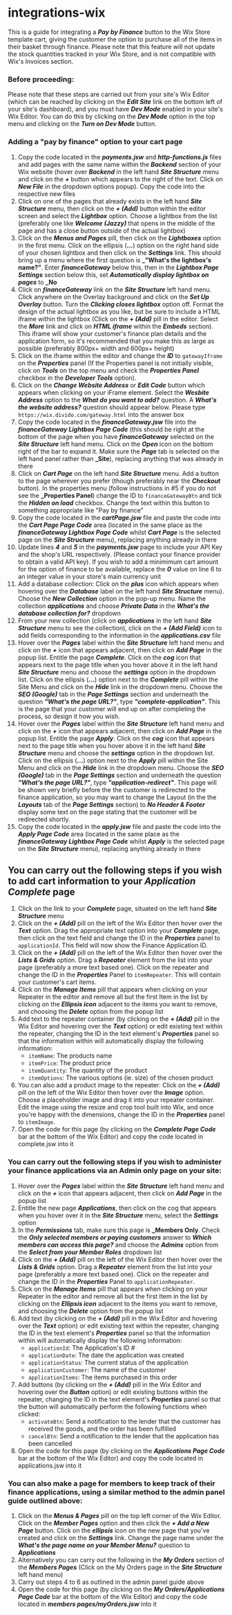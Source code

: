 # integrations-wix

This is a guide for integrating a  **_Pay by Finance_** button to the Wix Store template cart, giving the customer the option to purchase all of the items in their basket through finance. Please note that this feature will not update the stock quantities tracked in your Wix Store, and is not compatible with Wix's Invoices section.

### Before proceeding:
Please note that these steps are carried out from your site's Wix Editor (which can be reached by clicking on the  **_Edit Site_** link on the bottom left of your site's dashboard), and you must have  **_Dev Mode_** enabled in your site's Wix Editor. You can do this by clicking on the  **_Dev Mode_** option in the top menu and clicking on the  **_Turn on Dev Mode_** button.

### Adding a "pay by finance" option to your cart page

1. Copy the code located in the  **_payments.jsw_** and  **_http-functions.js_** files and add pages with the same name within the  **_Backend_** section of your Wix website (hover over  **_Backend_** in the left hand  **_Site Structure_** menu and click on the  **_+_** button which appears to the right of the text. Click on  **_New File_** in the dropdown options popup). Copy the code into the respective new files
2. Click on one of the pages that already exists in the left hand  **_Site Structure_** menu, then click on the  **_+ (Add)_** button within the editor screen and select the  **_Lightbox_**  option. Choose a lightbox from the list (preferably one like  **_Welcome (Jazzy)_** that opens in the middle of the page and has a close button outside of the actual lightbox)
3. Click on the  **_**Menus and Pages**_** pill, then click on the  **_Lightboxes_** option in the first menu. Click on the ellipsis (**...**) option on the right hand side of your chosen lightbox and then click on the  **_Settings_** link. This should bring up a menu where the first question is  **_"What's the lightbox's name?"**. Enter  **_financeGateway_** below this, then in the  **_Lightbox Page Settings_** section below this, set  **_Automatically display lightbox on pages_** to  **_No**
4. Click on  **_financeGateway_** link on the  **_Site Structure_** left hand menu. Click anywhere on the Overlay background  and click on the  **_Set Up Overlay_** button. Turn the  **_Clicking closes lightbox_** option off. Format the design of the actual lightbox as you like, but be sure to include a HTML iframe within the lightbox (Click on the  **_+ (Add)_** pill in the editor. Select the  **_More_** link and click on  **_HTML iframe_** within the  **_Embeds_** section). This iframe will show your customer's finance plan details and the application form, so it's recommended that you make this as large as possible (preferably 800px+ width and 600px+ height)
5. Click on the iframe within the editor and change the  **_ID_** to `gatewayIframe` on the  **_Properties_** panel (If the Properties panel is not initially visible, click on  **_Tools_** on the top menu and check the  **_Properties Panel_** checkbox in the  **_Developer Tools_** option).
6. Click on the  **_Change Website Address_** or  **_Edit Code_** button which appears when clicking on your iFrame element. Select the  **_Wesbite Address_** option to the  **_What do you want to add?_** question. A  **_What's the website address?_** question should appear below. Please type `https://wix.divido.com/gateway.html` into the answer box
7. Copy the code located in the  **_financeGateway.jsw_** file into the  **_financeGateway Lightbox Page Code_** (this should be right at the bottom of the page when you have  **_financeGateway_** selected on the  **_Site Structure_** left hand menu. Click on the  **_Open_** icon on the bottom right of the bar to expand it. Make sure the  **_Page_** tab is selected on the left hand panel rather than  **_Site**), replacing anything that was already in there
8. Click on  **_Cart Page_** on the left hand  **_Site Structure_** menu. Add a button to the page wherever you prefer (though preferably near the  **_Checkout_** button). In the properties menu (follow instructions in #5 if you do not see the  **_Properties Panel**) change the ID to `financeGatewayBtn` and tick the  **_Hidden on load_** checkbox. Change the text within this button to something appropriate like "Pay by finance"
9. Copy the code located in the  **_cartPage.jsw_** file and paste the code into the  **_Cart Page Page Code_** area (located in the same place as the  **_financeGateway Lightbox Page Code_** whilst  **_Cart Page_** is the selected page on the  **_Site Structure_** menu), replacing anything already in there
10. Update lines  **_4_** and  **_5_** in the  **_payments.jsw_** page to include your API Key and the shop's URL respectively. (Please contact your finance provider to obtain a valid API key). If you wish to add a minimimum cart amount for the option of finance to be available, replace the  **_0_** value on line 6 to an integer value in your store's main currency unit
11. Add a database collection: Click on the  **_plus_** icon which appears when hovering over the  **_Database_** label on the left hand  **_Site Structure_** menu). Choose the  **_New Collection_** option in the pop-up menu. Name the collection  **_applications_** and choose  **_Private Data_** in the  **_What's the database collection for?_** dropdown
12. From your new collection (click on  **_applications_** in the left hand  **_Site Structure_** menu to see the collection), click on the  **_+ (Add Field)_** icon to add fields corresponding to the information in the  **_applications.csv_** file
13. Hover over the  **_Pages_** label within the  **_Site Structure_** left hand menu and click on the  **_+_** icon that appears adjacent, then click on  **_Add Page_** in the popup list. Entitle the page  **_Complete_**. Click on the  **_cog_** icon that appears next to the page title when you hover above it in the left hand  **_Site Structure_** menu and choose the  **_settings_** option in the dropdown list. Click on the ellipsis (**...**) option next to the  **_Complete_** pill within the Site Menu and click on the  **_Hide_** link in the dropdown menu. Choose the  **_SEO (Google)_** tab in the  **_Page Settings_** section and underneath the question  **_"What's the page URL?"_**, type  **_"complete-application"_**. This is the page that your customer will end up on after completing the process, so design it how you wish.
14. Hover over the  **_Pages_** label within the  **_Site Structure_** left hand menu and click on the  **_+_** icon that appears adjacent, then click on  **_Add Page_** in the popup list. Entitle the page  **_Apply_**. Click on the  **_cog_** icon that appears next to the page title when you hover above it in the left hand  **_Site Structure_** menu and choose the  **_settings_** option in the dropdown list. Click on the ellipsis (**...**) option next to the  **_Apply_** pill within the Site Menu and click on the  **_Hide_** link in the dropdown menu. Choose the  **_SEO (Google)_** tab in the  **_Page Settings_** section and underneath the question  **_"What's the page URL?"_**, type  **_"application-redirect"_**. This page will be shown very briefly before the the customer is redirected to the finance application, so you may want to change the Layout (in the the **_Layouts_** tab of the **_Page Settings_** section) to **_No Header & Footer_** display some text on the page stating that the customer will be redirected shortly.
15. Copy the code located in the  **_apply.jsw_** file and paste the code into the  **_Apply Page Code_** area (located in the same place as the  **_financeGateway Lightbox Page Code_** whilst  **_Apply_** is the selected page on the  **_Site Structure_** menu), replacing anything already in there


## You can carry out the following steps if you wish to add cart information to your  **_Application Complete_** page
1. Click on the link to your  **_Complete_** page, situated on the left hand  **_Site Structure_** menu
2. Click on the  **_+ (Add)_** pill on the left of the Wix Editor then hover over the  **_Text_** option. Drag the appropriate text option into your  **_Complete_** page, then click on the text field and change the ID in the  **_Properties_** panel to `applicationId`. This field will now show the Finance Application ID.
3. Click on the  **_+ (Add)_** pill on the left of the Wix Editor then hover over the  **_Lists & Grids_** option. Drag a  **_Repeater_** element from the list into your page (preferably a more text based one). Click on the repeater and change the ID in the  **_Properties_** Panel to `itemRepeater`. This will contain your customer's cart items.
4. Click on the  **_Manage Items_** pill that appears when clicking on your Repeater in the editor and remove all but the first Item in the list by clicking on the  **_Ellipsis icon_** adjacent to the items you want to remove, and choosing the  **_Delete_** option from the popup list
5. Add text to the repeater container (by clicking on the  **_+ (Add)_** pill in the Wix Editor and hovering over the  **_Text_** option) or edit existing text within the repeater, changing the ID in the text element's  **_Properties_** panel so that the information within will automatically display the following information:
    - `itemName`: The products name
    - `itemPrice`: The product price
    - `itemQuantity`: The quantity of the product
    - `itemOptions`: The various options (ie. size) of the chosen product
6. You can also add a product image to the repeater: Click on the  **_+ (Add)_** pill on the left of the Wix Editor then hover over the  **_Image_** option. Choose a placeholder image and drag it into your repeater container. Edit the image using the resize and crop tool built into Wix, and once you're happy with the dimensions, change the ID in the  **_Properties_** panel to `itemImage`. 
6. Open the code for this page (by clicking on the  **_Complete Page Code_** bar at the bottom of the Wix Editor) and copy the code located in complete.jsw into it


### You can carry out the following steps if you wish to administer your finance applications via an Admin only page on your site:

1. Hover over the  **_Pages_** label within the  **_Site Structure_** left hand menu and click on the  **_+_** icon that appears adjacent, then click on  **_Add Page_** in the popup list
2. Entitle the new page  **_Applications_**, then click on the cog that appears when you hover over it in the  **_Site Structure_** menu, select the  **_Settings_** option
3. In the  **_Permissions_** tab, make sure this page is  **_Members Only**. Check the  **_Only selected members or paying customers_** answer to  **_Which members can access this page?_** and choose the  **_Admins_** option from the  **_Select from your Member Roles_** dropdown list
4. Click on the  **_+ (Add)_** pill on the left of the Wix Editor then hover over the  **_Lists & Grids_** option. Drag a  **_Repeater_** element from the list into your page (preferably a more text based one). Click on the repeater and change the ID in the  **_Properties_** Panel to `applicationRepeater`.
5. Click on the  **_Manage Items_** pill that appears when clicking on your Repeater in the editor and remove all but the first Item in the list by clicking on the  **_Ellipsis icon_** adjacent to the items you want to remove, and choosing the  **_Delete_** option from the popup list
6. Add text (by clicking on the  **_+ (Add)_** pill in the Wix Editor and hovering over the  **_Text_** option) or edit existing text within the repeater, changing the ID in the text element's  **_Properties_** panel so that the information within will automatically display the following information:
    - `applicationId`: The Application's ID #
    - `applicationDate`: The date the application was created
    - `applicationStatus`: The current status of the application
    - `applicationCustomer`: The name of the customer
    - `applicationItems`: The items purchased in this order
7. Add buttons (by clicking on the  **_+ (Add)_** pill in the Wix Editor and hovering over the  **_Button_** option) or edit existing buttons within the repeater, changing the ID in the text element's  **_Properties_** panel so that the button will automatically perform the following functions when clicked:
    - `activateBtn`: Send a notification to the lender that the customer has received the goods, and the order has been fulfilled
    - `cancelBtn`: Send a notification to the lender that the application has been cancelled
8. Open the code for this page (by clicking on the  **_Applications Page Code_** bar at the bottom of the Wix Editor) and copy the code located in applications.jsw into it

### You can also make a page for members to keep track of their finance applications, using a similar method to the admin panel guide outlined above:

1. Click on the  **_Menus & Pages_** pill on the top left corner of the Wix Editor. Click on the  **_Member Pages_** option and then click the  **_+ Add a New Page_** button. Click on the  **_ellipsis_** icon on the new page that you've created and click on the  **_Settings_** link. Change the page name under the  **_What's the page name on your Member Menu?_** question to  **_Applications_**
1. Alternatively you can carry out the following in the  **_My Orders_** section of the  **_Members Pages_** (Click on the My Orders page in the  **_Site Structure_** left hand menu)
2. Carry out steps 4 to 6 as outlined in the admin panel guide above
3. Open the code for this page (by clicking on the  **_My Orders/Applications Page Code_** bar at the bottom of the Wix Editor) and copy the code located in  **_members pages/myOrders.jsw_** into it
